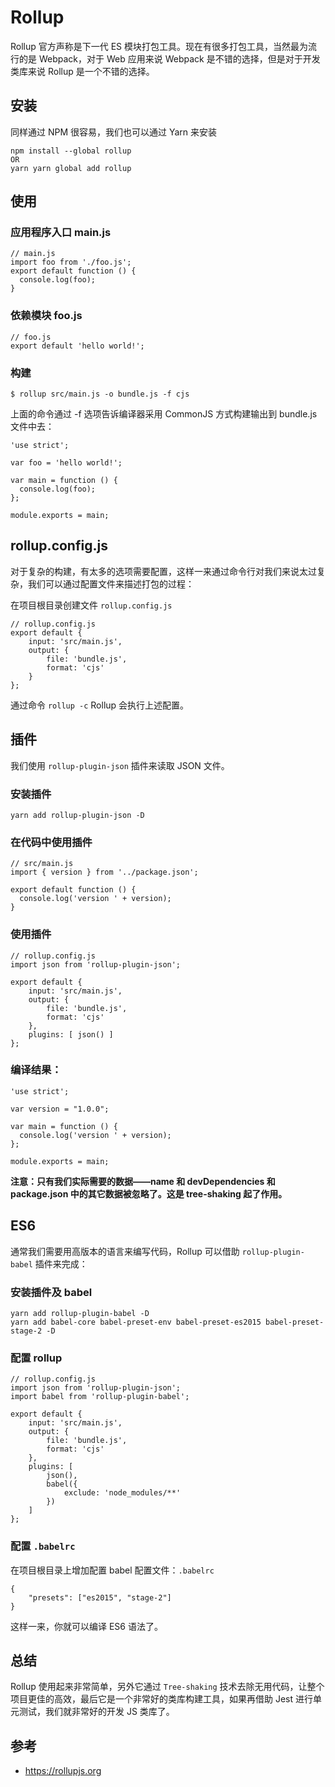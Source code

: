 # Rollup
Rollup 官方声称是下一代 ES 模块打包工具。现在有很多打包工具，当然最为流行的是 Webpack，对于 Web 应用来说 Webpack 是不错的选择，但是对于开发类库来说 Rollup 是一个不错的选择。

## 安装
同样通过 NPM 很容易，我们也可以通过 Yarn 来安装

```
npm install --global rollup
OR
yarn yarn global add rollup
```

## 使用

### 应用程序入口 main.js

```
// main.js
import foo from './foo.js';
export default function () {
  console.log(foo);
}
```

### 依赖模块 foo.js

```
// foo.js
export default 'hello world!';
```

### 构建

```
$ rollup src/main.js -o bundle.js -f cjs
```

上面的命令通过 -f 选项告诉编译器采用 CommonJS 方式构建输出到 bundle.js 文件中去：

```
'use strict';

var foo = 'hello world!';

var main = function () {
  console.log(foo);
};

module.exports = main;
```

## rollup.config.js
对于复杂的构建，有太多的选项需要配置，这样一来通过命令行对我们来说太过复杂，我们可以通过配置文件来描述打包的过程：

在项目根目录创建文件 `rollup.config.js`

```
// rollup.config.js
export default {
    input: 'src/main.js',
    output: {
        file: 'bundle.js',
        format: 'cjs'
    }
};
```

通过命令 `rollup -c` Rollup 会执行上述配置。

## 插件
我们使用 `rollup-plugin-json` 插件来读取 JSON 文件。

### 安装插件

```
yarn add rollup-plugin-json -D
```

### 在代码中使用插件

```
// src/main.js
import { version } from '../package.json';

export default function () {
  console.log('version ' + version);
}
```

### 使用插件

```
// rollup.config.js
import json from 'rollup-plugin-json';

export default {
    input: 'src/main.js',
    output: {
        file: 'bundle.js',
        format: 'cjs'
    },
    plugins: [ json() ]
};
```

### 编译结果：

```
'use strict';

var version = "1.0.0";

var main = function () {
  console.log('version ' + version);
};

module.exports = main;
```

**注意：只有我们实际需要的数据——name 和 devDependencies 和 package.json 中的其它数据被忽略了。这是 tree-shaking 起了作用。**

## ES6
通常我们需要用高版本的语言来编写代码，Rollup 可以借助 `rollup-plugin-babel` 插件来完成：

### 安装插件及 babel

```
yarn add rollup-plugin-babel -D
yarn add babel-core babel-preset-env babel-preset-es2015 babel-preset-stage-2 -D
```

### 配置 rollup

```
// rollup.config.js
import json from 'rollup-plugin-json';
import babel from 'rollup-plugin-babel';

export default {
    input: 'src/main.js',
    output: {
        file: 'bundle.js',
        format: 'cjs'
    },
    plugins: [ 
        json(),
        babel({
            exclude: 'node_modules/**' 
        }) 
    ]
};
```

### 配置 `.babelrc`
在项目根目录上增加配置 babel 配置文件：`.babelrc`

```
{
    "presets": ["es2015", "stage-2"]
}
```

这样一来，你就可以编译 ES6 语法了。

## 总结
Rollup 使用起来非常简单，另外它通过 `Tree-shaking` 技术去除无用代码，让整个项目更佳的高效，最后它是一个非常好的类库构建工具，如果再借助 Jest 进行单元测试，我们就非常好的开发 JS 类库了。

## 参考
* https://rollupjs.org
